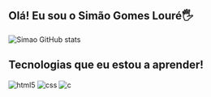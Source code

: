 ## Olá! Eu sou o Simão Gomes Louré🖐️


![Simao GitHub stats](https://github-readme-stats.vercel.app/api?username=Simao2222109&show_icons=true&theme=dracula&count_private=true)

 

## Tecnologias que eu estou a aprender!

 

<div style="display: inline_block">
<img align="center" alt="html5" src="https://img.shields.io/badge/HTML5-E34F26?style=for-the-badge&logo=html5&logoColor=white" />
<img align="center" alt="css" src="https://img.shields.io/badge/CSS3-1572B6?style=for-the-badge&logo=css3&logoColor=white" />
<img align="center" alt="c" src="https://img.shields.io/badge/C-00599C?style=for-the-badge&logo=c&logoColor=white" />
</div><br/>
